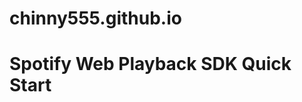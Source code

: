 # chinny555.github.io
<!DOCTYPE html>
<html>
  <head>
    <title>Spotify Web Playback SDK Quick Start</title>
  </head>
  <body>
    <h1>Spotify Web Playback SDK Quick Start</h1><script src="https://sdk.scdn.co/spotify-player.js"></script>
  </body>
</html>

